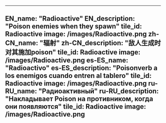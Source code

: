 ---

EN_name: "Radioactive"
EN_description: "Poison enemies when they spawn"
tile_id: Radioactive
image: /images/Radioactive.png
zh-CN_name: "辐射"
zh-CN_description: "敌人生成时对其施加poison"
tile_id: Radioactive
image: /images/Radioactive.png
es-ES_name: "Radioactivo"
es-ES_description: "Poisonverb a los enemigos cuando entren al tablero"
tile_id: Radioactive
image: /images/Radioactive.png
ru-RU_name: "Радиоактивный"
ru-RU_description: "Накладывает Poison на противником, когда они появляются"
tile_id: Radioactive
image: /images/Radioactive.png
---